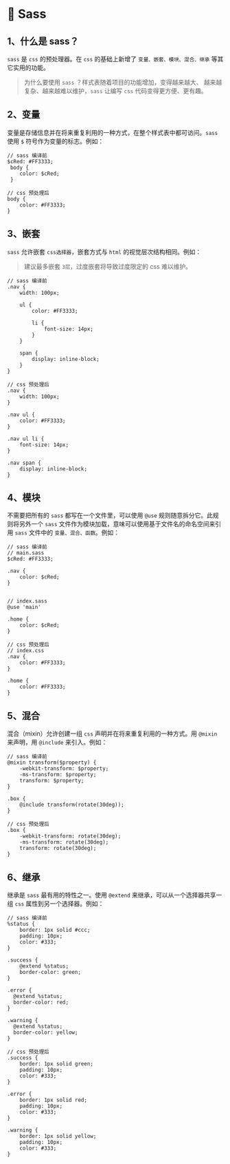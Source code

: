 # 🌈 Sass

## 1、什么是 sass？

`sass` 是 `css` 的预处理器。在 `css` 的基础上新增了 `变量、嵌套、模块、混合、继承` 等其它实用的功能。

> 为什么要使用 `sass` ？样式表随着项目的功能增加，变得越来越大、 越来越复杂、越来越难以维护，`sass` 让编写 `css` 代码变得更方便、更有趣。

## 2、变量

变量是存储信息并在将来重复利用的一种方式，在整个样式表中都可访问。`sass` 使用 `$` 符号作为变量的标志。例如：

```
// sass 编译前
$cRed: #FF3333;
 body {
    color: $cRed;
 }
```

```
// css 预处理后
body {
    color: #FF3333;
}
```

## 3、嵌套

`sass` 允许嵌套 `css选择器`，嵌套方式与 `html` 的视觉层次结构相同。例如：

> 建议最多嵌套 `3层`，过度嵌套将导致过度限定的 css 难以维护。

```
// sass 编译前
.nav {
    width: 100px;

    ul {
        color: #FF3333;

        li {
            font-size: 14px;
        }
    }

    span {
        display: inline-block;
    }
}
```

```
// css 预处理后
.nav {
    width: 100px;
}

.nav ul {
    color: #FF3333;
}

.nav ul li {
    font-size: 14px;
}

.nav span {
    display: inline-block;
}
```

## 4、模块

不需要把所有的 `sass` 都写在一个文件里，可以使用 `@use` 规则随意拆分它。此规则将另外一个 `sass` 文件作为模块加载，意味可以使用基于文件名的命名空间来引用 `sass` 文件中的 `变量、混合、函数`。例如：

```
// sass 编译前
// main.sass
$cRed: #FF3333;

.nav {
    color: $cRed;
}


// index.sass
@use 'main'

.home {
    color: $cRed;
}
```

```
// css 预处理后
// index.css
.nav {
    color: #FF3333;
}

.home {
    color: #FF3333;
}
```

## 5、混合

混合（mixin）允许创建一组 `css` 声明并在将来重复利用的一种方式。用 `@mixin` 来声明，用 `@include` 来引入。例如：

```
// sass 编译前
@mixin transform($property) {
    -webkit-transform: $property;
    -ms-transform: $property;
    transform: $property;
}

.box { 
    @include transform(rotate(30deg)); 
}
```

```
// css 预处理后
.box {
    -webkit-transform: rotate(30deg);
    -ms-transform: rotate(30deg);
    transform: rotate(30deg);
}
```

## 6、继承

继承是 `sass` 最有用的特性之一。使用 `@extend` 来继承，可以从一个选择器共享一组 `css` 属性到另一个选择器。例如：

```
// sass 编译前
%status {
    border: 1px solid #ccc;
    padding: 10px;
    color: #333;
}

.success {
    @extend %status;
    border-color: green;
}

.error {
  @extend %status;
  border-color: red;
}

.warning {
  @extend %status;
  border-color: yellow;
}
```

```
// css 预处理后
.success {
    border: 1px solid green;
    padding: 10px;
    color: #333;
}

.error {
    border: 1px solid red;
    padding: 10px;
    color: #333;
}

.warning {
    border: 1px solid yellow;
    padding: 10px;
    color: #333;
}
```